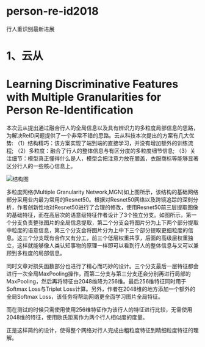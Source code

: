 # person-re-id2018
行人重识别最新进展
# 1、云从
# Learning Discriminative Features with Multiple Granularities for Person Re-Identification
   本次云从提出通过融合行人的全局信息以及具有辨识力的多粒度局部信息的思路，为解决ReID问题提供了一个非常不错的思路。云从科技本次提出的方案有几大优势:
（1）结构精巧：该方案实现了端到端的直接学习，并没有增加额外的训练流程;
（2）多粒度：融合了行人的整体信息与有区分度的多粒度细节信息;
（3）关注细节：模型真正懂得什么是人，模型会把注意力放在膝盖，衣服商标等能够显著区分行人的一些核心信息上。

![结构图](https://github.com/ZhangYK124/person-re-id2018/blob/master/img1.jpg)

   多粒度网络(Multiple Granularity Network,MGN)如上图所示，该结构的基础网络部分采用业内最为常用的Resnet50。根据对Resnet50网络以及跨镜追踪的深刻分析，作者创新性地对Resnet50进行了合理的修改，使用Resnet50前三层提取图像的基础特征，而在高层次的语意级特征作者设计了3个独立分支。如图所示，第一个分支负责整张图片的全局信息提取，第二个分支会将图片分为上下两个部分提取中粒度的语意信息，第三个分支会将图片分为上中下三个部分提取更细粒度的信息。这三个分支既有合作又有分工，前三个低层权重共享，后面的高级层权重独立，这样就能够像人类认知事物的原理一样即可以看到行人的整体信息与又可以兼顾到多粒度的局部信息。

   同时文章对损失函数部分也进行了精心而巧妙的设计。三个分支最后一层特征都会进行一次全局MaxPooling操作，而第二分支与第三分支还会分别再进行局部的MaxPooling，然后再将特征由2048维降为256维。最后256维特征同时用于Softmax Loss与Triplet Loss计算。另外，作者在2048维的地方添加一个额外的全局Softmax Loss，该任务将帮助网络更全面学习图片全局特征。

   而在测试的时候只需使用使用256维特征作为该行人的特征进行比较，无需使用2048维的特征，使用欧氏距离作为两个行人相似度的度量。

   正是这样简约的设计，使得整个网络对行人完成由粗粒度特征到精细粒度特征的理解。
